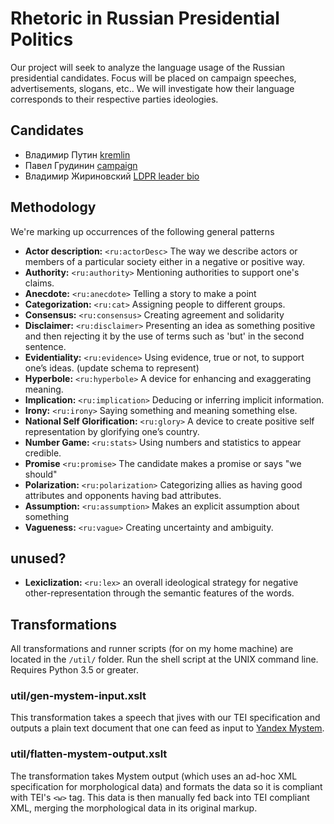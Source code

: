 # Rhetoric in Russian Presidential Politics

Our project will seek to analyze the language usage of the Russian presidential candidates. Focus will be placed on campaign speeches, advertisements, slogans, etc.. We will investigate how their language corresponds to their respective parties ideologies.

## Candidates
- Владимир Путин [kremlin](http://kremlin.ru)
- Павел Грудинин [campaign](http://grudininkprf.ru/)
- Владимир Жириновский [LDPR leader bio](https://ldpr.ru/leader/)

## Methodology
We're marking up occurrences of the following general patterns
- **Actor description:** ```<ru:actorDesc>``` The way we describe actors or members of a particular society either in a negative or positive way. 
- **Authority:** ```<ru:authority>``` Mentioning authorities to support one's claims.
- **Anecdote:** ```<ru:anecdote>``` Telling a story to make a point
- **Categorization:** ```<ru:cat>``` Assigning people to different groups.
- **Consensus:** ```<ru:consensus>``` Creating agreement and solidarity
- **Disclaimer:** ```<ru:disclaimer>``` Presenting an idea as something positive and then rejecting it by the use of terms such as 'but' in the second sentence.
- **Evidentiality:** ```<ru:evidence>``` Using evidence, true or not, to support one’s ideas. (update schema to represent)
- **Hyperbole:** ```<ru:hyperbole>``` A device for enhancing and exaggerating meaning.
- **Implication:** ```<ru:implication>``` Deducing or inferring implicit information.
- **Irony:** ```<ru:irony>``` Saying something and meaning something else.
- **National Self Glorification:** ```<ru:glory>``` A device to create positive self representation by glorifying one’s country.
- **Number Game:** ```<ru:stats>``` Using numbers and statistics to appear credible.
- **Promise** ```<ru:promise>``` The candidate makes a promise or says "we should"
- **Polarization:** ```<ru:polarization>``` Categorizing allies as having good attributes and opponents having bad attributes.
- **Assumption:** ```<ru:assumption>``` Makes an explicit assumption about something
- **Vagueness:** ```<ru:vague>``` Creating uncertainty and ambiguity.

## unused?
- **Lexiclization:** ```<ru:lex>```  an overall ideological strategy for negative other-representation through the semantic features of the words.

## Transformations
All transformations and runner scripts (for on my home machine) are located in the ```/util/``` folder. Run the shell script at the UNIX command line. Requires Python 3.5 or greater.
### util/gen-mystem-input.xslt
This transformation takes a speech that jives with our TEI specification and outputs a plain text document that one can feed as input to [Yandex Mystem](https://tech.yandex.ru/mystem).
### util/flatten-mystem-output.xslt
The transformation takes Mystem output (which uses an ad-hoc XML specification for morphological data) and formats the data so it is compliant with TEI's ```<w>``` tag. This data is then manually fed back into TEI compliant XML, merging the morphological data in its original markup.
